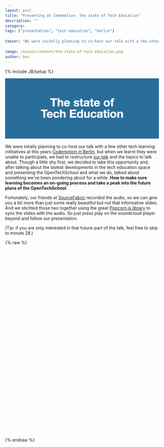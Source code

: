 ```yaml
---
layout: post
title: "Presenting at Codemotion: the state of Tech Education"
description: ""
category: 
tags: ["presentation", "tech education", "berlin"]

teaser: "We were initally planning to co-host our talk with a few other tech learning inititatives at this years [Codemotion in Berlin](http://berlin.codemotionworld.com/), but when we learnt they were unable to participate, we had to restructure [our talk](http://opentechschool.github.io/slides/presentations/the-state-of-tech-education/) and the topics to talk about. Though a little shy first, we decided to take this opportunity and, after talking about the lastest developments in the tech education space and presenting the OpenTechSchool and what we do, talked about something we've been pondering about for a while: **How to make sure learning becomes an on-going process and take a peak into the future plans of the OpenTechSchool**."

image: /assets/content/the-state-of-tech-education.png
author: ben
---
```

{% include JB/setup %}

![The state of Tech Education](/assets/content/the-state-of-tech-education.png)

We were initally planning to co-host our talk with a few other tech learning inititatives at this years [Codemotion in Berlin](http://berlin.codemotionworld.com/), but when we learnt they were unable to participate, we had to restructure [our talk](http://opentechschool.github.io/slides/presentations/the-state-of-tech-education/) and the topics to talk about. Though a little shy first, we decided to take this opportunity and, after talking about the lastest developments in the tech education space and presenting the OpenTechSchool and what we do, talked about something we've been pondering about for a while: **How to make sure learning becomes an on-going process and take a peak into the future plans of the OpenTechSchool**.

Fortunately, our friends at [SourceFabric](http://www.sourcefabric.org/) recorded the audio, so we can give you a bit more than just some really beautiful but not that informative slides. And we stichted those two together using the great [Popcorn.js library](http://popcornjs.org/) to sync the slides with the audio. So just press play on the soundcloud player beyond and follow our presentation.

(Tip: if you are only interested in that future-part of the talk, feel free to skip to minute 28.)


{% raw %}
<div id="popcorn-presentation" style="height: 400px; width: 100%">

</div>
<div id="popcorn-player" style="height:200px;">

</div>

<script src="http://popcornjs.org/code/dist/popcorn-complete.js">

</script>

<script>
var popcorn;
document.addEventListener( "DOMContentLoaded", function() {

	popcorn = Popcorn.soundcloud( "#popcorn-player", "http://soundcloud.com/sourcefabric/presentation-opentechschool-at" );

	popcorn.webpage({
	 target: 'popcorn-presentation',
	 start: 0,
	 end: 50,
	 src: "http://opentechschool.github.io/slides/presentations/the-state-of-tech-education/?full#Cover"
	}).webpage({
	 target: 'popcorn-presentation',
	 start: 50,
	 end: 60,
	 src: "http://opentechschool.github.io/slides/presentations/the-state-of-tech-education/?full#speakers_intro"
	}).webpage({
	 target: 'popcorn-presentation',
	 start: 60,
	 end: 85,
	 src: "http://opentechschool.github.io/slides/presentations/the-state-of-tech-education/?full#tech_education"
	}).webpage({
	 target: 'popcorn-presentation',
	 start: 85,
	 end: 136,
	 src: "http://opentechschool.github.io/slides/presentations/the-state-of-tech-education/?full#university"
	}).webpage({
	 target: 'popcorn-presentation',
	 start: 136,
	 end: 200,
	 src: "http://opentechschool.github.io/slides/presentations/the-state-of-tech-education/?full#moocs"
	}).webpage({
	 target: 'popcorn-presentation',
	 start: 200,
	 end: 240,
	 src: "http://opentechschool.github.io/slides/presentations/the-state-of-tech-education/?full#online_hands-on_coding_classes"
	}).webpage({
	 target: 'popcorn-presentation',
	 start: 240,
	 end: 314,
	 src: "http://opentechschool.github.io/slides/presentations/the-state-of-tech-education/?full#P2PU"
	}).webpage({
	 target: 'popcorn-presentation',
	 start: 314,
	 end: 366,
	 src: "http://opentechschool.github.io/slides/presentations/the-state-of-tech-education/?full#coding_training_schools"
	}).webpage({
	 target: 'popcorn-presentation',
	 start: 366,
	 end: 427,
	 src: "http://opentechschool.github.io/slides/presentations/the-state-of-tech-education/?full#hands-on_real-life"
	}).webpage({
	 target: 'popcorn-presentation',
	 start: 427,
	 end: 457,
	 src: "http://opentechschool.github.io/slides/presentations/the-state-of-tech-education/?full#opentechschool"
	}).webpage({
	 target: 'popcorn-presentation',
	 start: 457,
	 end: 541,
	 src: "http://opentechschool.github.io/slides/presentations/the-state-of-tech-education/?full#open"
	}).webpage({
	 target: 'popcorn-presentation',
	 start: 541,
	 end: 589,
	 src: "http://opentechschool.github.io/slides/presentations/the-state-of-tech-education/?full#empowering"
	}).webpage({
	 target: 'popcorn-presentation',
	 start: 589,
	 end: 630,
	 src: "http://opentechschool.github.io/slides/presentations/the-state-of-tech-education/?full#welcoming"
	}).webpage({
	 target: 'popcorn-presentation',
	 start: 630,
	 end: 690,
	 src: "http://opentechschool.github.io/slides/presentations/the-state-of-tech-education/?full#hands-on"
	}).webpage({
	 target: 'popcorn-presentation',
	 start: 690,
	 end: 748,
	 src: "http://opentechschool.github.io/slides/presentations/the-state-of-tech-education/?full#not-for-profit"
	}).webpage({
	 target: 'popcorn-presentation',
	 start: 748,
	 end: 761,
	 src: "http://opentechschool.github.io/slides/presentations/the-state-of-tech-education/?full#workshops"
	}).webpage({
	 target: 'popcorn-presentation',
	 start: 761,
	 end: 795,
	 src: "http://opentechschool.github.io/slides/presentations/the-state-of-tech-education/?full#js-beginners"
	}).webpage({
	 target: 'popcorn-presentation',
	 start: 795,
	 end: 860,
	 src: "http://opentechschool.github.io/slides/presentations/the-state-of-tech-education/?full#python-workshops"
	}).webpage({
	 target: 'popcorn-presentation',
	 start: 860,
	 end: 910,
	 src: "http://opentechschool.github.io/slides/presentations/the-state-of-tech-education/?full#github-workshops"
	}).webpage({
	 target: 'popcorn-presentation',
	 start: 910,
	 end: 1002,
	 src: "http://opentechschool.github.io/slides/presentations/the-state-of-tech-education/?full#android-workshops"
	}).webpage({
	 target: 'popcorn-presentation',
	 start: 1002,
	 end: 1080,
	 src: "http://opentechschool.github.io/slides/presentations/the-state-of-tech-education/?full#learners-meetup"
	}).webpage({
	 target: 'popcorn-presentation',
	 start: 1080,
	 end: 1168,
	 src: "http://opentechschool.github.io/slides/presentations/the-state-of-tech-education/?full#kids-hackathon"
	}).webpage({
	 target: 'popcorn-presentation',
	 start: 1168,
	 end: 1177,
	 src: "http://opentechschool.github.io/slides/presentations/the-state-of-tech-education/?full#upcoming-workshops-title"
	}).webpage({
	 target: 'popcorn-presentation',
	 start: 1177,
	 end: 1370,
	 src: "http://opentechschool.github.io/slides/presentations/the-state-of-tech-education/?full#upcoming-workshops"
	}).webpage({
	 target: 'popcorn-presentation',
	 start: 1370,
	 end: 1395,
	 src: "http://opentechschool.github.io/slides/presentations/the-state-of-tech-education/?full#further-involvements-title"
	}).webpage({
	 target: 'popcorn-presentation',
	 start: 1395,
	 end: 1800,
	 src: "http://opentechschool.github.io/slides/presentations/the-state-of-tech-education/?full#further-involvements"
	}).webpage({
	 target: 'popcorn-presentation',
	 start: 1800,
	 end: 1810,
	 src: "http://opentechschool.github.io/slides/presentations/the-state-of-tech-education/?full#not-enough"
	}).webpage({
	 target: 'popcorn-presentation',
	 start: 1810,
	 end: 1870,
	 src: "http://opentechschool.github.io/slides/presentations/the-state-of-tech-education/?full#one-day-to-code"
	}).webpage({
	 target: 'popcorn-presentation',
	 start: 1870,
	 end: 1952,
	 src: "http://opentechschool.github.io/slides/presentations/the-state-of-tech-education/?full#longer-in-depth"
	}).webpage({
	 target: 'popcorn-presentation',
	 start: 1952,
	 end: 2010,
	 src: "http://opentechschool.github.io/slides/presentations/the-state-of-tech-education/?full#learning-space"
	}).webpage({
	 target: 'popcorn-presentation',
	 start: 2010,
	 end: 2080,
	 src: "http://opentechschool.github.io/slides/presentations/the-state-of-tech-education/?full#bleuprint"
	}).webpage({
	 target: 'popcorn-presentation',
	 start: 2080,
	 src: "http://opentechschool.github.io/slides/presentations/the-state-of-tech-education/?full#ThankYou"
	});

}, false);
</script>

{% endraw %}
